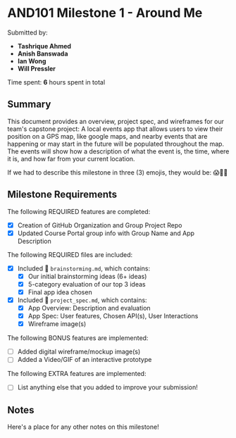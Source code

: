 <!-- (This is a comment) INSTRUCTIONS: Go through this page and fill out any **bolded** entries with their correct values.-->

# AND101 Milestone 1 - **Around Me**

Submitted by:
- **Tashrique Ahmed**
- **Anish Banswada**
- **Ian Wong**
- **Will Pressler**

Time spent: **6** hours spent in total

## Summary

This document provides an overview, project spec, and wireframes for our team's capstone project: A local events app that allows users to view their position on a GPS map, like google maps, and nearby events that are happening or may start in the future will be populated throughout the map. The events will show how a description of what the event is, the time, where it is, and how far from your current location.

If we had to describe this milestone in three (3) emojis, they would be: 😱🐛🤘

## Milestone Requirements

<!-- Please be sure to change the [ ] to [x] for any features you completed.  If a feature is not checked [x], you might miss the points for that item! -->

The following REQUIRED features are completed:

- [X] Creation of GitHub Organization and Group Project Repo
- [X] Updated Course Portal group info with Group Name and App Description

The following REQUIRED files are included:

- [X] Included 📄 `brainstorming.md`, which contains:
  - [X] Our initial brainstorming ideas (6+ ideas)
  - [X] 5-category evaluation of our top 3 ideas
  - [X] Final app idea chosen
- [X] Included 📄 `project_spec.md`, which contains:
  - [X] App Overview: Description and evaluation
  - [X] App Spec: User features, Chosen API(s), User Interactions
  - [X] Wireframe image(s)

The following BONUS features are implemented:

- [ ] Added digital wireframe/mockup image(s)
- [ ] Added a Video/GIF of an interactive prototype

The following EXTRA features are implemented:

- [ ] List anything else that you added to improve your submission!

## Notes

Here's a place for any other notes on this milestone!
